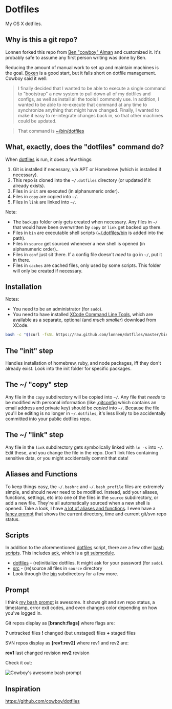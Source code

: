 # Dotfiles

My OS X dotfiles.

## Why is this a git repo?

Lonnen forked this repo from [Ben "cowboy" Alman](https://github.com/cowboy/dotfiles) and customized it. It's probably safe to assume any first person writing was done by Ben.

Reducing the amount of manual work to set up and maintain machines is the goal. [Boxen](https://github.com/boxen/) is a good start, but it falls short on dotfile management. Cowboy said it well:

> I finally decided that I wanted to be able to execute a single command to "bootstrap" a new system to pull down all of my dotfiles and configs, as well as install all the tools I commonly use. In addition, I wanted to be able to re-execute that command at any time to synchronize anything that might have changed. Finally, I wanted to make it easy to re-integrate changes back in, so that other machines could be updated.

> That command is [~/bin/dotfiles][dotfiles]

[dotfiles]: https://github.com/lonnen/dotfiles/blob/master/bin/dotfiles
[bin]: https://github.com/lonnen/dotfiles/tree/master/bin

## What, exactly, does the "dotfiles" command do?

When [dotfiles][dotfiles] is run, it does a few things:

1. Git is installed if necessary, via APT or Homebrew (which is installed if necessary).
2. This repo is cloned into the `~/.dotfiles` directory (or updated if it already exists).
2. Files in `init` are executed (in alphanumeric order).
3. Files in `copy` are copied into `~/`.
4. Files in `link` are linked into `~/`.

Note:

* The `backups` folder only gets created when necessary. Any files in `~/` that would have been overwritten by `copy` or `link` get backed up there.
* Files in `bin` are executable shell scripts ([~/.dotfiles/bin][bin] is added into the path).
* Files in `source` get sourced whenever a new shell is opened (in alphanumeric order)..
* Files in `conf` just sit there. If a config file doesn't _need_ to go in `~/`, put it in there.
* Files in `caches` are cached files, only used by some scripts. This folder will only be created if necessary.

## Installation
Notes:

* You need to be an administrator (for `sudo`).
* You need to have installed [XCode Command Line Tools](https://developer.apple.com/downloads/index.action?=command%20line%20tools), which are available as a separate, optional (and _much smaller_) download from XCode.

```sh
bash -c "$(curl -fsSL https://raw.github.com/lonnen/dotfiles/master/bin/dotfiles)" && source ~/.bashrc
```

## The "init" step

Handles installation of homebrew, ruby, and node packages, iff they don't already exist. Look into the init folder for specific packages.

## The ~/ "copy" step
Any file in the `copy` subdirectory will be copied into `~/`. Any file that _needs_ to be modified with personal information (like [.gitconfig](https://github.com/lonnen/dotfiles/blob/master/copy/.gitconfig) which contains an email address and private key) should be _copied_ into `~/`. Because the file you'll be editing is no longer in `~/.dotfiles`, it's less likely to be accidentally committed into your public dotfiles repo.

## The ~/ "link" step
Any file in the `link` subdirectory gets symbolically linked with `ln -s` into `~/`. Edit these, and you change the file in the repo. Don't link files containing sensitive data, or you might accidentally commit that data!

## Aliases and Functions
To keep things easy, the `~/.bashrc` and `~/.bash_profile` files are extremely simple, and should never need to be modified. Instead, add your aliases, functions, settings, etc into one of the files in the `source` subdirectory, or add a new file. They're all automatically sourced when a new shell is opened. Take a look, I have [a lot of aliases and functions](https://github.com/lonnen/dotfiles/tree/master/source). I even have a [fancy prompt](https://github.com/lonnen/dotfiles/blob/master/source/50_prompt.sh) that shows the current directory, time and current git/svn repo status.

## Scripts
In addition to the aforementioned [dotfiles][dotfiles] script, there are a few other [bash scripts][bin]. This includes [ack](https://github.com/petdance/ack), which is a [git submodule](https://github.com/lonnen/dotfiles/tree/master/libs).

* [dotfiles][dotfiles] - (re)initialize dotfiles. It might ask for your password (for `sudo`).
* [src](https://github.com/lonnen/dotfiles/blob/master/link/.bashrc#L6-15) - (re)source all files in `source` directory
* Look through the [bin][bin] subdirectory for a few more.

## Prompt
I think [my bash prompt](https://github.com/lonnen/dotfiles/blob/master/source/50_prompt.sh) is awesome. It shows git and svn repo status, a timestamp, error exit codes, and even changes color depending on how you've logged in.

Git repos display as **[branch:flags]** where flags are:

**?** untracked files
**!** changed (but unstaged) files
**+** staged files

SVN repos display as **[rev1:rev2]** where rev1 and rev2 are:

**rev1** last changed revision
**rev2** revision

Check it out:

![Cowboy's awesome bash prompt](http://farm8.staticflickr.com/7142/6754488927_563dd73553_b.jpg)

## Inspiration
<https://github.com/cowboy/dotfiles>

